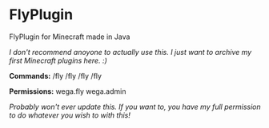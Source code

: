 # FlyPlugin
FlyPlugin for Minecraft made in Java

_I don't recommend anoyone to actually use this. I just want to archive my first Minecraft plugins here. :)_
 
 
**Commands:**
    /fly
    /fly <speed>
    /fly <target>
    /fly <target> <speed>

**Permissions:**
    wega.fly
    wega.admin
 
 
 
_Probably won't ever update this. If you want to, you have my full permission to do whatever you wish to with this!_
